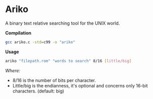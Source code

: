 Ariko
=====

A binary text relative searching tool for the UNIX world.

__Compilation__ 
```bash
gcc ariko.c -std=c99 -o "ariko"
```

__Usage__
```bash
ariko "filepath.rom" "words to search" 8/16 [little/big]
```

*Where:*
* 8/16 is the number of bits per character. 
* Little/big is the endianness, it's optional and concerns only 16-bit characters. (default: big)
